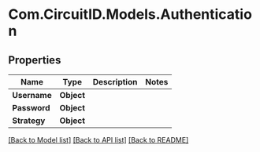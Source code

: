 
# Com.CircuitID.Models.Authentication

## Properties

Name | Type | Description | Notes
------------ | ------------- | ------------- | -------------
**Username** | **Object** |  | 
**Password** | **Object** |  | 
**Strategy** | **Object** |  | 

[[Back to Model list]](../README.md#documentation-for-models)
[[Back to API list]](../README.md#documentation-for-api-endpoints)
[[Back to README]](../README.md)

